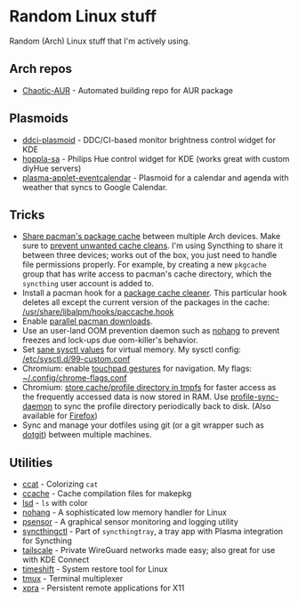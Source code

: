 # Random Linux stuff

Random (Arch) Linux stuff that I'm actively using.

## Arch repos

* [Chaotic-AUR](https://aur.chaotic.cx/) - Automated building repo for AUR package

## Plasmoids

* [ddci-plasmoid](https://github.com/davidhi7/ddcci-plasmoid) - DDC/CI-based monitor brightness control widget for KDE
* [hoppla-sa](https://github.com/Fuchs/hoppla-sa) - Philips Hue control widget for KDE (works great with custom diyHue servers)
* [plasma-applet-eventcalendar](https://github.com/Zren/plasma-applet-eventcalendar) - Plasmoid for a calendar and agenda with weather that syncs to Google Calendar.

## Tricks

* [Share pacman's package cache](https://wiki.archlinux.org/title/pacman/Tips_and_tricks#Synchronize_pacman_package_cache_using_synchronization_programs) between multiple Arch devices. Make sure to [prevent unwanted cache cleans](https://wiki.archlinux.org/title/pacman/Tips_and_tricks#Preventing_unwanted_cache_purges). I'm using Syncthing to share it between three devices; works out of the box, you just need to handle file permissions properly. For example, by creating a new `pkgcache` group that has write access to pacman's cache directory, which the `syncthing` user account is added to. 
* Install a pacman hook for a [package cache cleaner](https://wiki.archlinux.org/title/pacman#Cleaning_the_package_cache). This particular hook deletes all except the current version of the packages in the cache: [/usr/share/libalpm/hooks/paccache.hook](system_config/usr/share/libalpm/hooks/paccache.hook)
* Enable [parallel pacman downloads](https://wiki.archlinux.org/title/pacman#Enabling_parallel_downloads).
* Use an user-land OOM prevention daemon such as [nohang](https://github.com/hakavlad/nohang) to prevent freezes and lock-ups due oom-killer's behavior.
* Set [sane sysctl values](https://wiki.archlinux.org/title/sysctl#Virtual_memory) for virtual memory. My sysctl config: [/etc/sysctl.d/99-custom.conf](system_config/etc/sysctl.d/99-custom.conf)
* Chromium: enable [touchpad gestures](https://wiki.archlinux.org/title/Chromium#Touchpad_Gestures_for_Navigation) for navigation. My flags: [~/.config/chrome-flags.conf](dotfiles/plain/common/.config/chrome-flags.conf)
* Chromium: [store cache/profile directory in tmpfs](https://wiki.archlinux.org/title/Chromium#Tmpfs) for faster access as the frequently accessed data is now stored in RAM. Use [profile-sync-daemon](https://wiki.archlinux.org/title/Profile-sync-daemon) to sync the profile directory periodically back to disk. (Also available for [Firefox](https://wiki.archlinux.org/title/Firefox/Profile_on_RAM))
* Sync and manage your dotfiles using git (or a git wrapper such as [dotgit](https://github.com/kobus-v-schoor/dotgit)) between multiple machines.

## Utilities

* [ccat](https://github.com/owenthereal/ccat) - Colorizing `cat`
* [ccache](https://wiki.archlinux.org/title/Ccache) - Cache compilation files for makepkg
* [lsd](https://github.com/lsd-rs/lsd) - `ls` with color
* [nohang](https://github.com/hakavlad/nohang) - A sophisticated low memory handler for Linux
* [psensor](https://github.com/chinf/psensor) - A graphical sensor monitoring and logging utility
* [syncthingctl](https://github.com/Martchus/syncthingtray) - Part of `syncthingtray`, a tray app with Plasma integration for Syncthing
* [tailscale](https://github.com/tailscale/tailscale) - Private WireGuard networks made easy; also great for use with KDE Connect
* [timeshift](https://github.com/linuxmint/timeshift) - System restore tool for Linux
* [tmux](https://github.com/tmux/tmux/) - Terminal multiplexer
* [xpra](https://github.com/Xpra-org/xpra) - Persistent remote applications for X11
